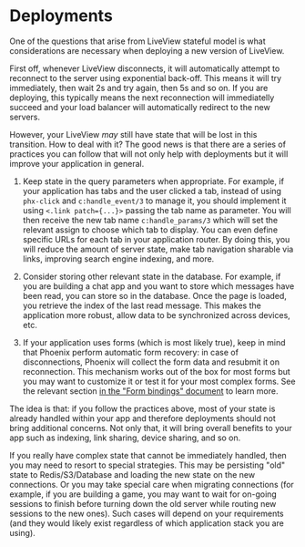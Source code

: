 # Deployments

One of the questions that arise from LiveView stateful model is what considerations are necessary when deploying a new version of LiveView.

First off, whenever LiveView disconnects, it will automatically attempt to reconnect to the server using exponential back-off. This means it will try immediately, then wait 2s and try again, then 5s and so on. If you are deploying, this typically means the next reconnection will immediatelly succeed and your load balancer will automatically redirect to the new servers.

However, your LiveView _may_ still have state that will be lost in this transition. How to deal with it? The good news is that there are a series of practices you can follow that will not only help with deployments but it will improve your application in general.

1. Keep state in the query parameters when appropriate. For example, if your application has tabs and the user clicked a tab, instead of using `phx-click` and `c:handle_event/3` to manage it, you should implement it using `<.link patch={...}>` passing the tab name as parameter. You will then receive the new tab name `c:handle_params/3` which will set the relevant assign to choose which tab to display. You can even define specific URLs for each tab in your application router. By doing this, you will reduce the amount of server state, make tab navigation sharable via links, improving search engine indexing, and more.

2. Consider storing other relevant state in the database. For example, if you are building a chat app and you want to store which messages have been read, you can store so in the database. Once the page is loaded, you retrieve the index of the last read message. This makes the application more robust, allow data to be synchronized across devices, etc.

3. If your application uses forms (which is most likely true), keep in mind that Phoenix perform automatic form recovery: in case of disconnections, Phoenix will collect the form data and resubmit it on reconnection. This mechanism works out of the box for most forms but you may want to customize it or test it for your most complex forms. See the relevant section [in the "Form bindings" document](guides/client/form-bindings.md) to learn more.

The idea is that: if you follow the practices above, most of your state is already handled within your app and therefore deployments should not bring additional concerns. Not only that, it will bring overall benefits to your app such as indexing, link sharing, device sharing, and so on.

If you really have complex state that cannot be immediately handled, then you may need to resort to special strategies. This may be persisting "old" state to Redis/S3/Database and loading the new state on the new connections. Or you may take special care when migrating connections (for example, if you are building a game, you may want to wait for on-going sessions to finish before turning down the old server while routing new sessions to the new ones). Such cases will depend on your requirements (and they would likely exist regardless of which application stack you are using).
